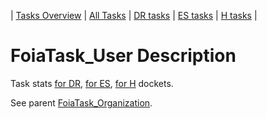 | [Tasks Overview](../tasks-overview.md) | [All Tasks](../alltasks.md) | [DR tasks](../docket-DR/tasklist.md) | [ES tasks](../docket-ES/tasklist.md) | [H tasks](../docket-H/tasklist.md) |

# FoiaTask_User Description

Task stats [for DR](../docket-DR/FoiaTask_User.md), [for ES](../docket-ES/FoiaTask_User.md), [for H](../docket-H/FoiaTask_User.md) dockets.

See parent [FoiaTask_Organization](FoiaTask_Organization.md).
